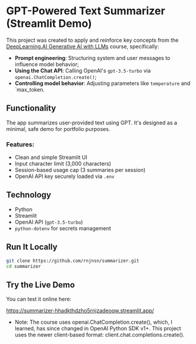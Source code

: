 # GPT-Powered Text Summarizer (Streamlit Demo)

This project was created to apply and reinforce key concepts from the [DeepLearning.AI Generative AI with LLMs](https://www.coursera.org/learn/generative-ai-with-llms) course, specifically:

- **Prompt engineering**: Structuring system and user messages to influence model behavior;
- **Using the Chat API**: Calling OpenAI's `gpt-3.5-turbo` via `openai.ChatCompletion.create()`;
- **Controlling model behavior**: Adjusting parameters like `temperature` and `max_token.

## Functionality

The app summarizes user-provided text using GPT. It's designed as a minimal, safe demo for portfolio purposes.

### Features:
- Clean and simple Streamlit UI
- Input character limit (3,000 characters)
- Session-based usage cap (3 summaries per session)
- OpenAI API key securely loaded via `.env`

## Technology

- Python
- Streamlit
- OpenAI API (`gpt-3.5-turbo`)
- `python-dotenv` for secrets management

## Run It Locally

```bash
git clone https://github.com/rnjnsn/summarizer.git
cd summarizer
```

## Try the Live Demo

You can test it online here:

https://summarizer-hhadkthdzho5rnjzadeoqw.streamlit.app/

* Note: The course uses openai.ChatCompletion.create(), which, I learned, has since changed in OpenAI Python SDK v1+. This project uses the newer client-based format: client.chat.completions.create().
